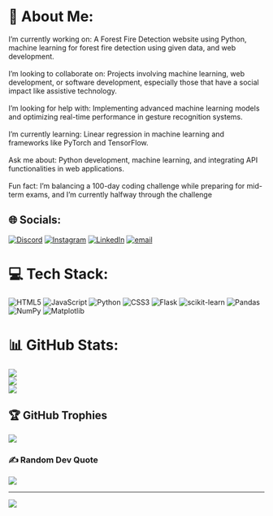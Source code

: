 # 💫 About Me:
I’m currently working on: A Forest Fire Detection website using Python, machine learning for forest fire detection using given data, and web development.<br><br>I’m looking to collaborate on: Projects involving machine learning, web development, or software development, especially those that have a social impact like assistive technology.<br><br>I’m looking for help with: Implementing advanced machine learning models and optimizing real-time performance in gesture recognition systems.<br><br>I’m currently learning: Linear regression in machine learning and frameworks like PyTorch and TensorFlow.<br><br>Ask me about: Python development, machine learning, and integrating API functionalities in web applications.<br><br>Fun fact: I’m balancing a 100-day coding challenge while preparing for mid-term exams, and I’m currently halfway through the challenge


## 🌐 Socials:
[![Discord](https://img.shields.io/badge/Discord-%237289DA.svg?logo=discord&logoColor=white)](https://discord.gg/yetunknown2350) [![Instagram](https://img.shields.io/badge/Instagram-%23E4405F.svg?logo=Instagram&logoColor=white)](https://instagram.com/https://www.instagram.com/__boring__lyf__/) [![LinkedIn](https://img.shields.io/badge/LinkedIn-%230077B5.svg?logo=linkedin&logoColor=white)](https://linkedin.com/in/https://www.linkedin.com/in/raj-verma-459320232/) [![email](https://img.shields.io/badge/Email-D14836?logo=gmail&logoColor=white)](mailto:i.rajverma8423@gmail.com) 

# 💻 Tech Stack:
![HTML5](https://img.shields.io/badge/html5-%23E34F26.svg?style=for-the-badge&logo=html5&logoColor=white) ![JavaScript](https://img.shields.io/badge/javascript-%23323330.svg?style=for-the-badge&logo=javascript&logoColor=%23F7DF1E) ![Python](https://img.shields.io/badge/python-3670A0?style=for-the-badge&logo=python&logoColor=ffdd54) ![CSS3](https://img.shields.io/badge/css3-%231572B6.svg?style=for-the-badge&logo=css3&logoColor=white) ![Flask](https://img.shields.io/badge/flask-%23000.svg?style=for-the-badge&logo=flask&logoColor=white) ![scikit-learn](https://img.shields.io/badge/scikit--learn-%23F7931E.svg?style=for-the-badge&logo=scikit-learn&logoColor=white) ![Pandas](https://img.shields.io/badge/pandas-%23150458.svg?style=for-the-badge&logo=pandas&logoColor=white) ![NumPy](https://img.shields.io/badge/numpy-%23013243.svg?style=for-the-badge&logo=numpy&logoColor=white) ![Matplotlib](https://img.shields.io/badge/Matplotlib-%23ffffff.svg?style=for-the-badge&logo=Matplotlib&logoColor=black)
# 📊 GitHub Stats:
![](https://github-readme-stats.vercel.app/api?username=irajverma&theme=dark&hide_border=false&include_all_commits=false&count_private=false)<br/>
![](https://nirzak-streak-stats.vercel.app/?user=irajverma&theme=dark&hide_border=false)<br/>
![](https://github-readme-stats.vercel.app/api/top-langs/?username=irajverma&theme=dark&hide_border=false&include_all_commits=false&count_private=false&layout=compact)

## 🏆 GitHub Trophies
![](https://github-profile-trophy.vercel.app/?username=irajverma&theme=radical&no-frame=false&no-bg=false&margin-w=4)

### ✍️ Random Dev Quote
![](https://quotes-github-readme.vercel.app/api?type=vetical&theme=radical)

---
[![](https://visitcount.itsvg.in/api?id=irajverma&icon=0&color=0)](https://visitcount.itsvg.in)

<!-- Proudly created with GPRM ( https://gprm.itsvg.in ) -->
